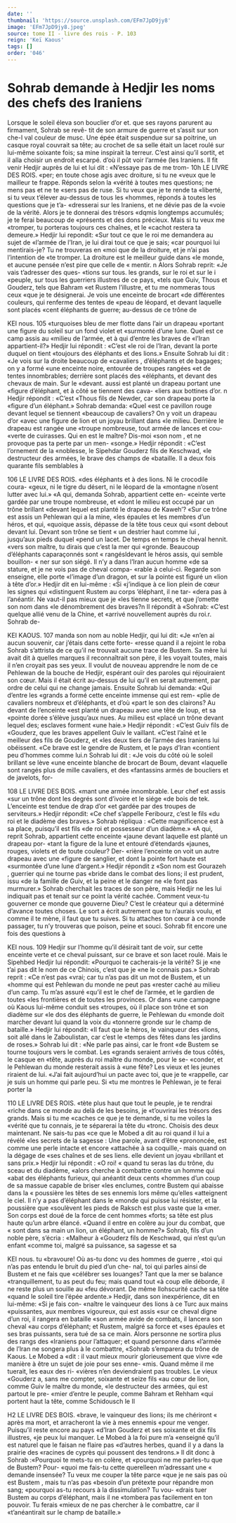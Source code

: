 ```yaml
---
date: ''
thumbnail: 'https://source.unsplash.com/EFm7JpD9jy8'
image: 'EFm7JpD9jy8.jpeg'
source: tome II - livre des rois - P. 103
reign: 'Keï Kaous'
tags: []
order: '046'
---
```


# Sohrab demande à Hedjir les noms des chefs des Iraniens

Lorsque le soleil éleva son bouclier d’or et. que
ses rayons parurent au firmament, Sohrab se revê- tit de son armure de guerre et s’assit sur son che-I val couleur de musc. Une épée était suspendue sur
sa poitrine, un casque royal couvrait sa tête; au crochet de sa selle était un lacet roulé sur lui-même soixante fois; sa mine inspirait la terreur. C’est ainsi qu’il sortit, et il alla choisir un endroit escarpé. d’où
il pût voir l’armée (les Iraniens. Il fit venir Hedjir auprès de lui et lui dit : «N’essaye pas de me trom-
10h LE LIVRE DES ROIS.
«per; en toute chose agis avec droiture, si tu ne «veux que le mailleur te frappe. Réponds selon la «vérité à toutes mes questions; ne mens pas et ne te «sers pas de ruse. Si tu veux que je te rende ta «liberté, si tu veux t’élever au-dessus de tous les «hommes, réponds à toutes les questions que je t’a- «dresserai sur les Iraniens, et ne dévie pas de la «voie de la vérité. Alors je te donnerai des trésors «dqmis longtemps accumulés; je te ferai beaucoup de «présents et des dons précieux. Mais si tu veux me «tromper, tu porteras toujours ces chaînes, et le «cachot restera ta demeure.» Hedjir lui repondit: «Sur tout ce que le roi me demandera au sujet de «l’armée de l’Iran, je lui dirai tout ce que je sais;
«car pourquoi lui mentirais-je? Tu ne trouveras en «moi que de la droiture, et je n’ai pas l’intention de
«te tromper. La droiture est le meilleur guide dans «le monde, et aucune pensée n’est pire que celle de
« mentir. n
Alors Sohrab reprit: «Je vais t’adresser des ques-
«tions sur tous. les grands, sur le roi et sur le i «peuple, sur tous les guerriers illustres de ce pays, «tels que Guiv, Thous et Gouderz, tels que Bahram
«et Rustem l’illustre, et tu me nommeras tous ceux «que je te désignerai. Je vois une enceinte de brocart «de différentes couleurs, qui renferme des tentes de «peau de léopard, et devant laquelle sont placés «cent éléphants de guerre; au-dessus de ce trône de

KEI nous. 105 «turquoises bleu de mer flotte dans l’air un drapeau
«portant une figure du soleil sur un fond violet et «surmonté d’une lune. Quel est ce camp assis au «milieu de l’armée, et à qui d’entre les braves de
«l’Iran appartient-il?» Hedjir lui répondit : «C’est
«le roi de l’Iran, devant la porte duquel on tient
«toujours des éléphants et des lions.» Ensuite
Sohrab lui dit : «Je vois sur la droite beaucoup de «cavaliers , d’éléphants et de bagages; on y a formé
«une enceinte noire, entourée de troupes rangées «et de tentes innombrables; derrière sont placés des «éléphants, et devant des chevaux de main. Sur le
«devant. aussi est planté un drapeau portant une «figure d’éléphant, et à côté se tiennent des cava-
«liers aux bottines d’or. n Hedjir répondit : «C’est
«Thous fils de Newder, car son drapeau porte la «figure d’un éléphant.» Sohrab demanda: «Quel
«est ce pavillon rouge devant lequel se tiennent
«beaucoup de cavaliers? On y voit un drapeau d’or
«avec une figure de lion et un joyau brillant dans
«le milieu. Derrière le drapeau est rangée une
«troupe nombreuse, tout armée de lances et cou-
«verte de cuirasses. Qui en est le maître? Dis-moi
«son nom , et ne provoque pas ta perte par un men- «songe.» Hedjir répondit : «C’est l’ornement de la
«noblesse, le Sipehdar Gouderz fils de Keschwad, «le destructeur des armées, le brave des champs de «bataille. Il a deux fois quarante fils semblables à

106 LE LIVRE DES ROIS.
«des éléphants et à des lions. Ni le crocodile coura-
«geux, ni le tigre du désert, ni le léopard de la «montagne n’osent lutter avec lui.»
«A qui, demanda Sohrab, appartient cette en- «ceinte verte gardée par une troupe nombreuse, et «dont le milieu est occupé par un trône brillant «devant lequel est planté le drapeau de Kaweh’?
«Sur ce trône est assis un Pehlewan qui a la mine, «les épaules et les membres d’un héros, et qui, «quoique assis, dépasse de la tête tous ceux qui «sont debout devant lui. Devant son trône se tient « un destrier haut comme lui , jusqu’aux pieds duquel «pend un lacet. De temps en temps le cheval hennit. «vers son maître, tu dirais que c’est la mer qui «gronde. Beaucoup d’éléphants caparaçonnés sont
« rangésldevant le héros assis, qui semble bouillon- « ner sur son siégé. Il n’y a dans l’Iran aucun homme
«de sa stature, et je ne vois pas de cheval compa- «rable à celui-ci. Regarde son enseigne, elle porte «l’image d’un dragon, et sur la pointe est figuré un
«lion à tête d’or.» Hedjir dit en lui-même : «Si «j’indique à ce lion plein de cœur les signes qui «distinguent Rustem au corps ’éléphant, il ne tar-
«dera pas à l’anéantir. Ne vaut-il pas mieux que je «les tienne secrets, et que j’omette son nom dans «le dénombrement des braves?n Il répondit à «Sohrab: «C’est quelque allié venu de la Chine, et «arrivé nouvellement auprès du roi.r. Sohrab de-

KEI KAOUS. 107 manda son nom au noble Hedjir, qui lui dit: «Je
«n’en ai aucun souvenir, car j’étais dans cette forte-
«resse quand il a rejoint le roba Sohrab s’attrista
de ce qu’il ne trouvait aucune trace de Bustem. Sa mère lui avait dit à quelles marques il reconnaîtrait
son père, il les voyait toutes, mais il n’en croyait
pas ses yeux. Il voulut de nouveau apprendre le nom de ce Pehlewan de la bouche de Hedjir, espérant ouïr
des paroles qui réjouiraient son cœur. Mais il était
écrit au-dessus de lui qu’il en serait autrement, par
ordre de celui qui ne change jamais.
Ensuite Sohrab lui demanda: «Qui d’entre les «grands a formé cette enceinte immense qui est rem- «plie de cavaliers nombreux et d’éléphants, et d’où
«part le son des clairons? Au devant de l’enceinte «est planté un drapeau avec une tête de loup, et sa «pointe dorée s’élève jusqu’aux nues. Au milieu est
«placé un trône devant lequel des; esclaves forment «une haie.» Hedjir répondit : «C’est Guiv fils de «Gouderz, que les braves appellent Guiv le vaillant. «C’est l’aîné et le meilleur des fils de Gouderz, et
«les deux tiers de l’armée des Iraniens lui obéissent.
«Ce brave est le gendre de Rustem, et le pays d’Iran «contient peu d’hommes comme lui.n Sohrab lui
dit : «Je vois du côté où le soleil brillant se lève
«une enceinte blanche de brocart de Boum, devant «laquelle sont rangés plus de mille cavaliers, et des «fantassins armés de boucliers et de javelots, for-

108 LE LIVRE DES BOIS.
«mant une armée innombrable. Leur chef est assis «sur un trône dont les degrés sont d’ivoire et le siége
«de bois de tek. L’enceinte est tendue de drap d’or
«et gardée par des troupes de serviteurs.» Hedjir répondit: «Ce chef s’appelle Feribourz, c’est le fils
«du roi et le diadème des braves.» Sohrab répliqua : «Cette magnificence est à sa place, puisqu’il est fils «de roi et possesseur d’un diadème.»
«A qui, reprit Sohrab, appartient cette enceinte «jaune devant laquelle est planté un drapeau por- «tant la figure de la lune et entouré d’étendards «jaunes, rouges, violets et de toute couleur? Der- «rière l’enceinte on voit un autre drapeau avec une «figure de sanglier, et dont la pointe fort haute est «surmontée d’une lune d’argent.» Hedjir répondit z
«Son nom est Gourazeh , guerrier qui ne tourne pas «bride dans le combat des lions; il est prudent, issu «de la famille de Guiv, et la peine et le danger ne «le font pas murmurer.»
Sohrab cherchait les traces de son père, mais Hedjir ne les lui indiquait pas et tenait sur ce point la vérité cachée. Comment veux-tu gouverner ce
monde que gouverne Dieu? C’est le créateur qui a déterminé d’avance toutes choses. Le sort a écrit
autrement que tu n’aurais voulu, et comme il te mène,
il faut que tu suives. Si tu attaches ton cœur à ce monde passager, tu n’y trouveras que poison, peine
et souci. Sohrab fit encore une fois des questions à

KEI nous. 109 Hedjir sur l’homme qu’il désirait tant de voir, sur
cette enceinte verte et ce cheval puissant, sur ce brave et son lacet roulé. Mais le Sipehbed Hedjir lui répondit: «Pourquoi te cacherais-je la vérité? Si je
«ne t’ai pas dit le nom de ce Chinois, c’est que je
«ne le connais pas.» Sohrab reprit : «Ce n’est pas
«vrai; car tu n’as pas dit un mot de Bustem, et un «homme qui est Pehlewan du monde ne peut pas «rester caché au milieu d’un camp. Tu m’as assuré
«qu’il est le chef de l’armée, et le gardien de toutes
«les frontières et de toutes les provinces. Or dans «une campagne où Kaous lui-même conduit ses «troupes, où il place son trône et son diadème sur
«le dos des éléphants de guerre, le Pehlewan du «monde doit marcher devant lui quand la voix du «tonnerre gronde sur le champ de bataille.» Hedjir lui répondit: «Il faut que le héros, le vainqueur des «lions, soit allé dans le Zaboulistan, car c’est le «temps des fêtes dans les jardins de roses.»
Sohrab lui dit : «Ne parle pas ainsi, car le front «de Bustem se tourne toujours vers le combat. Les «grands seraient arrivés de tous côtés, le casque en
«tête, auprès du roi maître du monde, pour le se- «conder, et le Pehlewan du monde resterait assis à «une fête? Les vieux et les jeunes riraient de lui. «J’ai fait aujourd’hui un pacte avec toi, que je te «rappelle, car je suis un homme qui parle peu. Si «tu me montres le Pehlewan, je te ferai porter la

110 LE LIVRE DES ROIS.
«tète plus haut que tout le peuple, je te rendrai «riche dans ce monde au delà de les besoins, je «t’ouvrirai les trésors des grands. Mais si tu me «caches ce que je te demande, si tu me voiles la «vérité que tu connais, je te séparerai la tête du
«tronc. Choisis des deux maintenant. Ne sais-tu pas «ce que le Mobed a dit au roi quand il lui a révélé
«les secrets de la sagesse : Une parole, avant d’être «prononcée, est comme une perle intacte et encore «attachée à sa coquille,- mais quand on la dégage de
«ses chaînes et de ses liens. elle devient un joyau «brillant et sans prix.» Hedjir lui répondit : «O roi!
« quand tu seras las du trône, du sceau et du diadème, «alors cherche à combattre contre un homme qui «abat des éléphants furieux, qui anéantit deux cents «hommes d’un coup de sa massue capable de briser «les enclumes, contre Bustem qui abaisse dans la « poussière les têtes de ses ennemis lors même qu’elles «atteignent le ciel. Il n’y a pas d’éléphant dans le
«monde qui puisse lui résister, et la poussière que «soulèvent les pieds de Raksch est plus vaste que la «mer. Son corps est doué de la force de cent hommes «forts; sa tête est plus haute qu’un arbre élancé.
«Quand il entre en colère au jour du combat, que « sont dans sa main un lion, un éléphant, un homme?»
Sohrab, fils d’un noble père, s’écria : «Malheur à «Gouderz fils de Keschwad, qui n’est qu’un enfant «comme toi, malgré sa puissance, sa sagesse et sa

KEI nous. tu «bravoure! Où as-tu donc vu des hommes de guerre ,
«toi qui n’as pas entendu le bruit du pied d’un che-
nal, toi qui parles ainsi de Bustem et ne fais que «célébrer ses louanges? Tant que la mer se balance «tranquillement, tu as peut du feu; mais quand tout «à coup elle déborde, il ne reste plus un souille au
«feu dévorant. De même llohscurité cache sa tête «quand le soleil tire l’épée ardente.» Hedjir, dans
son inexpérience, dit en lui-même: «Si je fais con- «naître le vainqueur des lions à ce Turc aux mains «puissantes, aux membres vigoureux, qui est assis «sur ce cheval digne d’un roi, il rangera en bataille «son armée avide de combats, il lancera son cheval «au corps d’éléphant; et Rustem, malgré sa force et
«ses épaules et ses bras puissants, sera tué de sa
ce main. Alors personne ne sortira plus des rangs des «Iraniens pour l’attaquer; et quand personne dans «l’armée de l’lran ne songera plus à le combattre,
«Sohrab s’emparera du trône de Kaous. Le Mobed a
«dit : il vaut mieux mourir glorieusement que vivre «de manière à être un sujet de joie pour ses enne- «mis. Quand même il me tuerait, les eaux des ri- «vières n’en deviendraient pas troubles. Le vieux «Gouderz a, sans me compter, soixante et seize fils «au cœur de lion, comme Guiv le maître du monde,
«le destructeur des armées, qui est partout le pre- «mier d’entre le peuple, comme Bahram et Rehham
«qui portent haut la tête, comme Schidousch le
Il

H2 LE LIVRE DES BOIS.
«brave, le vainqueur des lions; ils me chériront
« après ma mort, et arracheront la vie à mes ennemis «pour me venger. Puisqu’il reste encore au pays «d’Iran Gouderz et ses soixante et dix fils illustres,
«je peux lui manquer. Le Mobed à la foi pure m’a «enseigné qu’il est naturel que le faisan ne flaire pas «d’autres herbes, quand il y a dans la prairie des «racines de cyprès qui poussent des tendrons.» Il dit donc à Sohrab :«Pourquoi te mets-tu en colère, et «pourquoi ne me parles-tu que de Bustem? Pour- «quoi me fais-tu cette querelleen m’adressant une
« demande insensée? Tu veux me couper la tête parce «que je ne sais pas où est Bustem , mais tu n’as pas «besoin d’un prétexte pour répandre mon sang; «pourquoi as-tu recours à la dissimulation? Tu vou- «drais tuer Bustem au corps d’éléphant, mais il ne «tombera pas facilement en ton pouvoir. Tu ferais «mieux de ne pas chercher à le combattre, car il «t’anéantirait sur le champ de bataille.»
